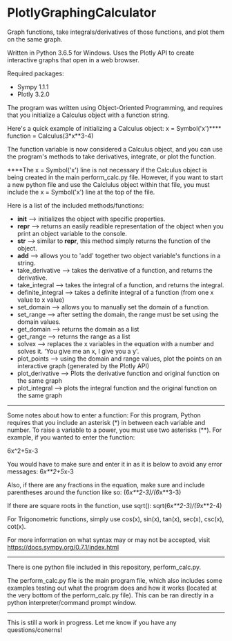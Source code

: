 # PlotlyGraphingCalculator
Graph functions, take integrals/derivatives of those functions, and plot them on the same graph.

Written in Python 3.6.5 for Windows. Uses the Plotly API to create interactive graphs that open in a web browser.

Required packages:
- Sympy 1.1.1
- Plotly 3.2.0

The program was written using Object-Oriented Programming, and requires that you initialize a Calculus object with a function string.

Here's a quick example of initializing a Calculus object:
x = Symbol('x')****
function = Calculus(3*x**3-4)

The function variable is now considered a Calculus object, and you can use the program's methods to take derivatives, integrate, or plot the function.

****The x = Symbol('x') line is not necessary if the Calculus object is being created in the main perform_calc.py file. However, if you want to start a new python file and use the Calclulus object within that file, you must include the x = Symbol('x') line at the top of the file.

Here is a list of the included methods/functions:
- __init__ --> initializes the object with specific properties.
- __repr__ --> returns an easily readible representation of the object when you print an object variable to the console.
- __str__ --> similar to __repr__, this method simply returns the function of the object.
- __add__ --> allows you to 'add' together two object variable's functions in a string.
- take_derivative --> takes the derivative of a function, and returns the derivative.
- take_integral --> takes the integral of a function, and returns the integral.
- definite_integral --> takes a definite integral of a function (from one x value to x value)
- set_domain --> allows you to manually set the domain of a function.
- set_range --> after setting the domain, the range must be set using the domain values.
- get_domain --> returns the domain as a list
- get_range --> returns the range as a list
- solvex --> replaces the x variables in the equation with a number and solves it. 'You give me an x, I give you a y'.
- plot_points --> using the domain and range values, plot the points on an interactive graph (generated by the Plotly API)
- plot_derivative --> Plots the derivative function and original function on the same graph
- plot_integral --> plots the integral function and the original function on the same graph

********************************************************************************************************************************
Some notes about how to enter a function:
For this program, Python requires that you include an asterisk (*) in between each variable and number. To raise a variable to a power, you must use two asterisks (**). For example, if you wanted to enter the function:

6x^2+5x-3

You would have to make sure and enter it in as it is below to avoid any error messages: 
6*x**2+5*x-3

Also, if there are any fractions in the equation, make sure and include parentheses around the function like so:
(6*x**2-3)/(6*x**3-3)

If there are square roots in the function, use sqrt():
sqrt(6*x**2-3)/(9*x**2-4)

For Trigonometric functions, simply use cos(x), sin(x), tan(x), sec(x), csc(x), cot(x).

For more information on what syntax may or may not be accepted, visit https://docs.sympy.org/0.7.1/index.html
********************************************************************************************************************************
There is one python file included in this repository, perform_calc.py.

The perform_calc.py file is the main program file, which also includes some examples testing out what the program does and how it works (located at the very bottom of the perform_calc.py file). This can be ran directly in a python interpreter/command prompt window.
********************************************************************************************************************************

This is still a work in progress. Let me know if you have any questions/conerns!

